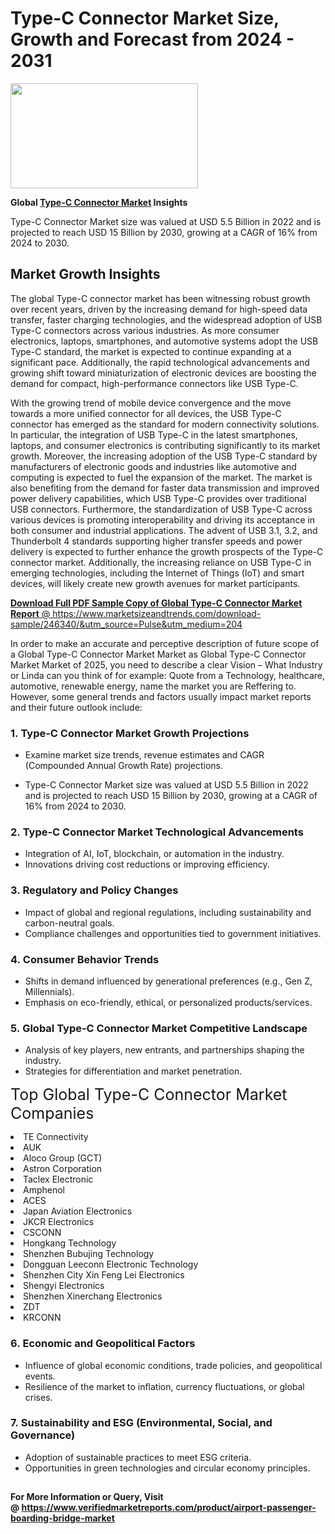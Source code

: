 <H1>Type-C Connector Market Size, Growth and Forecast from 2024 - 2031</H1><img class="aligncenter size-medium wp-image-584254" src="https://thirdeyenews.in/wp-content/uploads/2024/09/Global-Market-Research-300x168.jpeg" alt="" width="300" height="168" /><p><strong>Global&nbsp;<a href="https://www.marketsizeandtrends.com/download-sample/246340/&amp;utm_source=Pulse&amp;utm_medium=204">Type-C Connector Market</a> Insights</strong></p><p>Type-C Connector Market size was valued at USD 5.5 Billion in 2022 and is projected to reach USD 15 Billion by 2030, growing at a CAGR of 16% from 2024 to 2030.</p><p><h2>Market Growth Insights</h2> <p>The global Type-C connector market has been witnessing robust growth over recent years, driven by the increasing demand for high-speed data transfer, faster charging technologies, and the widespread adoption of USB Type-C connectors across various industries. As more consumer electronics, laptops, smartphones, and automotive systems adopt the USB Type-C standard, the market is expected to continue expanding at a significant pace. Additionally, the rapid technological advancements and growing shift toward miniaturization of electronic devices are boosting the demand for compact, high-performance connectors like USB Type-C.</p> <p><a href="#"></a></p> <p>With the growing trend of mobile device convergence and the move towards a more unified connector for all devices, the USB Type-C connector has emerged as the standard for modern connectivity solutions. In particular, the integration of USB Type-C in the latest smartphones, laptops, and consumer electronics is contributing significantly to its market growth. Moreover, the increasing adoption of the USB Type-C standard by manufacturers of electronic goods and industries like automotive and computing is expected to fuel the expansion of the market. The market is also benefiting from the demand for faster data transmission and improved power delivery capabilities, which USB Type-C provides over traditional USB connectors. Furthermore, the standardization of USB Type-C across various devices is promoting interoperability and driving its acceptance in both consumer and industrial applications. The advent of USB 3.1, 3.2, and Thunderbolt 4 standards supporting higher transfer speeds and power delivery is expected to further enhance the growth prospects of the Type-C connector market. Additionally, the increasing reliance on USB Type-C in emerging technologies, including the Internet of Things (IoT) and smart devices, will likely create new growth avenues for market participants.</p> <p><a href="#"></p><p><span class=""><strong>Download Full PDF Sample Copy of Global Type-C Connector Market Report</strong> @ <a href="https://www.marketsizeandtrends.com/download-sample/246340/&amp;utm_source=Pulse&amp;utm_medium=204" target="_blank">https://www.marketsizeandtrends.com/download-sample/246340/&amp;utm_source=Pulse&amp;utm_medium=204</a></span></p><p>In order to make an accurate and perceptive description of future scope of a Global&nbsp;Type-C Connector Market Market as Global&nbsp;Type-C Connector Market Market of 2025, you need to describe a clear Vision &ndash; What Industry or Linda can you think of for example: Quote from a Technology, healthcare, automotive, renewable energy, name the market you are Reffering to. However, some general trends and factors usually impact market reports and their future outlook include:</p><h3>1.&nbsp;<strong>Type-C Connector Market Growth Projections</strong></h3><ul><li>Examine market size trends, revenue estimates and CAGR (Compounded Annual Growth Rate) projections.</li><li><p>Type-C Connector Market size was valued at USD 5.5 Billion in 2022 and is projected to reach USD 15 Billion by 2030, growing at a CAGR of 16% from 2024 to 2030.</p></li></ul><h3>2.&nbsp;<strong>Type-C Connector Market Technological Advancements</strong></h3><ul><li>Integration of AI, IoT, blockchain, or automation in the industry.</li><li>Innovations driving cost reductions or improving efficiency.</li></ul><h3>3.&nbsp;<strong>Regulatory and Policy Changes</strong></h3><ul><li>Impact of global and regional regulations, including sustainability and carbon-neutral goals.</li><li>Compliance challenges and opportunities tied to government initiatives.</li></ul><h3>4.&nbsp;<strong>Consumer Behavior Trends</strong></h3><ul><li>Shifts in demand influenced by generational preferences (e.g., Gen Z, Millennials).</li><li>Emphasis on eco-friendly, ethical, or personalized products/services.</li></ul><h3>5.&nbsp;<strong>Global Type-C Connector Market Competitive Landscape</strong></h3><ul><li>Analysis of key players, new entrants, and partnerships shaping the industry.</li><li>Strategies for differentiation and market penetration.</li></ul><p data-pm-slice="1 1 []"><span style="color: inherit; font-family: inherit; font-size: 25px;">Top Global Type-C Connector Market Companies</span></p><div class="" data-test-id=""><p><li>TE Connectivity</li><li> AUK</li><li> Aloco Group (GCT)</li><li> Astron Corporation</li><li> Taclex Electronic</li><li> Amphenol</li><li> ACES</li><li> Japan Aviation Electronics</li><li> JKCR Electronics</li><li> CSCONN</li><li> Hongkang Technology</li><li> Shenzhen Bubujing Technology</li><li> Dongguan Leeconn Electronic Technology</li><li> Shenzhen City Xin Feng Lei Electronics</li><li> Shengyi Electronics</li><li> Shenzhen Xinerchang Electronics</li><li> ZDT</li><li> KRCONN</li></p></div><h3>6.&nbsp;<strong>Economic and Geopolitical Factors</strong></h3><ul><li>Influence of global economic conditions, trade policies, and geopolitical events.</li><li>Resilience of the market to inflation, currency fluctuations, or global crises.</li></ul><h3>7.&nbsp;<strong>Sustainability and ESG (Environmental, Social, and Governance)</strong></h3><ul><li>Adoption of sustainable practices to meet ESG criteria.</li><li>Opportunities in green technologies and circular economy principles.</li></ul><h2><strong style="font-size: 14px;">For More Information or Query, Visit @&nbsp;</strong><a style="background-color: #ffffff; font-size: 14px;" href="https://www.marketsizeandtrends.com/report/type-c-connector-market/" target="_blank">https://www.verifiedmarketreports.com/product/airport-passenger-boarding-bridge-market</a></h2>
